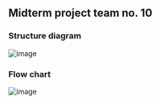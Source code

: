 ## Midterm project team no. 10

### Structure diagram
![image](https://github.com/TaehyeonPark/CoE202-midterm-project/assets/84885011/a0fc6bec-df57-45f5-be12-0521b457f002)

### Flow chart
![image](https://github.com/TaehyeonPark/CoE202-midterm-project/assets/84885011/d0f78acb-b831-49fc-b299-c2c6fa58ddf5)
